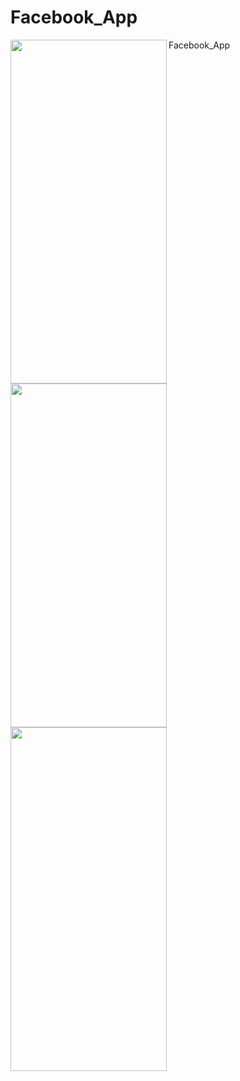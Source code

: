 # Facebook_App
Facebook_App
<img align=left width=250 height=550 src="https://user-images.githubusercontent.com/106246180/170269799-214d3625-e238-4c11-8529-199e9393d456.jpg"/>
<img align=left width=20 height=match_parent />
<img align=left width=250 height=550 src="https://user-images.githubusercontent.com/106246180/170269886-a08a5105-2655-4059-bd46-0cf109631d17.jpg"/>
<img align=left width=250 height=550 src="https://user-images.githubusercontent.com/106246180/170269238-87e19444-80b3-4d14-adec-946866d9ad8a.jpg"/>
